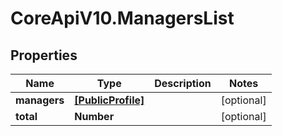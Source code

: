 # CoreApiV10.ManagersList

## Properties
Name | Type | Description | Notes
------------ | ------------- | ------------- | -------------
**managers** | [**[PublicProfile]**](PublicProfile.md) |  | [optional] 
**total** | **Number** |  | [optional] 


